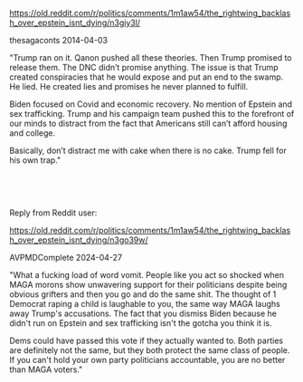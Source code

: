 https://old.reddit.com/r/politics/comments/1m1aw54/the_rightwing_backlash_over_epstein_isnt_dying/n3giy3l/

thesagaconts 2014-04-03

"Trump ran on it. Qanon pushed all these theories. Then Trump promised to release them. The DNC didn’t promise anything. The issue is that Trump created conspiracies that he would expose and put an end to the swamp. He lied. He created lies and promises he never planned to fulfill. 

Biden focused on Covid and economic recovery. No mention of Epstein and sex trafficking. Trump and his campaign team pushed this to the forefront of our minds to distract from the fact that Americans still can’t afford housing and college. 

Basically, don’t distract me with cake when there is no cake. Trump fell for his own trap."

&nbsp;

&nbsp;

Reply from Reddit user:

https://old.reddit.com/r/politics/comments/1m1aw54/the_rightwing_backlash_over_epstein_isnt_dying/n3go39w/

AVPMDComplete 2024-04-27

"What a fucking load of word vomit. People like you act so shocked when MAGA morons show unwavering support for their politicians despite being obvious grifters and then you go and do the same shit. The thought of 1 Democrat raping a child is laughable to you, the same way MAGA laughs away Trump's accusations. The fact that you dismiss Biden because he didn't run on Epstein and sex trafficking isn't the gotcha you think it is.

Dems could have passed this vote if they actually wanted to. Both parties are definitely not the same, but they both protect the same class of people. If you can't hold your own party politicians accountable, you are no better than MAGA voters."
